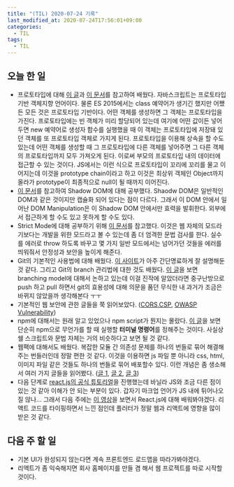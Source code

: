 ```yaml
---
title: "(TIL) 2020-07-24 기록"
last_modified_at: 2020-07-24T17:56:01+09:00
categories:
  - TIL
tags:
  - TIL
---
```


## 오늘 한 일
- 프로토타입에 대해 [이 글](https://medium.com/@bluesh55/javascript-prototype-%EC%9D%B4%ED%95%B4%ED%95%98%EA%B8%B0-f8e67c286b67)과 [이 문서](https://developer.mozilla.org/en-US/docs/Web/JavaScript/Inheritance_and_the_prototype_chain)를 참고하여 배웠다. 자바스크립트는 프로토타입 기반 객체지향 언어이다. 물론 ES 2015에서는 class 예약어가 생기긴 했지만 어쨌든 모든 것은 프로토타입 기반이다. 어떤 객체를 생성하면 그 객체는 프로토타입을 가진다. 프로토타입에는 빈 객체가 미리 할당되어 있는데 여기에 어떤 값이든 넣어두면 new 예약어로 생성자 함수를 실행했을 때 이 객체는 프로토타입에 저장돼 있던 객체를 또 프로토타입 객체로 가지게 된다. 프로토타입을 이용해 상속을 할 수도 있는데 어떤 객체를 생성할 때 그 프로토타입에 다른 객체를 넣어주면 그 다른 객체의 프로토타입까지 모두 가져오게 된다. 이로써 부모의 프로토타입 내의 데이터에 접근할 수 있는 것이다. JS에서는 이런 식으로 프로토타입이 꼬리에 꼬리를 물고 이어지는데 이것을 prototype chain이라고 하고 이것은 최상위 객체인 Object까지 올라가 prototype이 최종적으로 null이 될 때까지 이어진다.
- [이 문서](https://developer.mozilla.org/en-US/docs/Web/Web_Components/Using_shadow_DOM)를 참고하여 Shadow DOM에 대해 공부했다. Shaodw DOM은 일반적인 DOM과 같은 것이지만 캡슐화 되어 있다는 점이 다르다. 그래서 이 DOM 안에서 일어난 DOM Manipulation은 이 Shadow DOM 안에서만 효력을 발휘한다. 외부에서 접근하게 할 수도 있고 못하게 할 수도 있다.
- Strict Mode에 대해 공부하기 위해 [이 문서](https://developer.mozilla.org/en-US/docs/Web/JavaScript/Reference/Strict_mode)를 참고했다. 이것은 웹 자체의 모드라기보다는 개발을 위한 모드라고 볼 수 있는데 좀 더 엄격한 문법 검사를 한다. 실수를 에러로 throw 하도록 바꾸고 몇 가지 일반 모드에서는 넘어가던 것들을 에러를 띄워줘서 안정성과 보안을 높이게 해준다.
- Git의 기본적인 사용법에 대해 배웠다. [이 사이트](https://backlog.com/git-tutorial/kr/)가 아주 간단명료하게 잘 설명해둔 것 같다. 그리고 Git의 branch 관리법에 대한 것도 배웠다. [이 글](https://nvie.com/posts/a-successful-git-branching-model/)을 보면 branching model에 대해서 논하고 있는데 이걸 진작에 알았더라면 중구난방으로 push 하고 pull 하면서 git의 효용성에 대해 의문을 품던 무식한 내 과거가 조금은 바뀌지 않았을까 생각해본다 ㅜㅜ
- 기본적인 웹 보안에 관한 글들을 쭉 읽어보았다. ([CORS](https://developer.mozilla.org/en-US/docs/Web/HTTP/CORS),[CSP](https://developer.mozilla.org/en-US/docs/Web/HTTP/CSP), [OWASP Vulnerability](https://owasp.org/www-community/vulnerabilities/))
- npm에 대해서는 원래 알고 있었으나 npm script가 뭔지는 몰랐다. [이 글](https://www.freecodecamp.org/news/introduction-to-npm-scripts-1dbb2ae01633/)을 보면 단순히 npm으로 무언가를 할 때 실행할 **터미널 명령어**를 정해주는 것이다. 사실상 쉘 스크립트와 문법 자체는 거의 비슷하다고 보면 될 것 같다.
- 웹팩에 대해서도 배웠다. 복잡한 모듈 간 의존성 문제를 하나의 번들로 묶어 해결해주는 번들러인데 정말 편한 것 같다. 이것을 이용하면 js 파일 뿐 아니라 css, html, 이미지 파일 같은 것들도 하나의 번들로 묶어 배포할수 있다. 이런 개념은 좀 생소해서 여러 가지 글들을 읽어봤다. ([글 1](https://jeonghwan-kim.github.io/series/2019/12/10/frontend-dev-env-webpack-basic.html), [글 2](https://poiemaweb.com/es6-babel-webpack-2), [글 3](https://velog.io/@jeff0720/React-%EA%B0%9C%EB%B0%9C-%ED%99%98%EA%B2%BD%EC%9D%84-%EA%B5%AC%EC%B6%95%ED%95%98%EB%A9%B4%EC%84%9C-%EB%B0%B0%EC%9A%B0%EB%8A%94-Webpack-%EA%B8%B0%EC%B4%88))
- 다음 단계로 [react.js의 공식 튜토리얼](https://reactjs.org/tutorial/tutorial.html)을 진행했는데 바닐라 JS와 조금 다른 점이 있는 것 같아 이해가 안 되는 부분이 있다. 갑자기 마크업 언어가 JS 내에 튀어나오질 않나... 그래서 다음 주에는 [이 영상](https://www.youtube.com/watch?v=DLX62G4lc44&feature=youtu.be)을 보면서 React.js에 대해 배워봐야겠다. 리액트 코드를 타이핑하면서 느낀 점인데 플러터가 정말 웹과 리액트에 영향을 많이 받은 것 같다.

## 다음 주 할 일
- 기본 UI가 완성되지 않는다면 계속 프론트엔드 로드맵을 따라가봐야겠다.
- 리액트가 좀 익숙해지면 회사 홈페이지를 만들 겸 해서 웹 프로젝트를 따로 시작할 것이다.